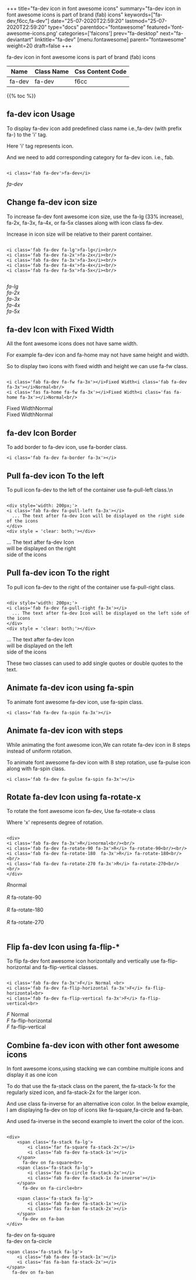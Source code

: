 +++
title="fa-dev icon in font awesome icons"
summary="fa-dev icon in font awesome icons is part of brand (fab) icons"
keywords=["fa-dev,f6cc,fa-dev"]
date="25-07-2020T22:59:20"
lastmod="25-07-2020T22:59:20"
type="docs"
parentdoc="fontawesome"
featured='font-awesome-icons.png'
categories=['faicons']
prev="fa-desktop"
next="fa-deviantart"
linktitle="fa-dev"
[menu.fontawesome]
parent="fontawesome"
weight=20
draft=false
+++


fa-dev icon in font awesome icons is part of brand (fab) icons

<div class='table-responsive'><table class='table'><thead><tr><th>Name</th><th>Class Name</th><th>Css Content Code</th></tr></thead><tbody><tr><td>fa-dev</td><td>fa-dev</td><td>f6cc</td></tr></tbody></table></div>


{{% toc %}}


## fa-dev icon Usage

To display fa-dev icon add predefined class name i.e.,fa-dev (with prefix fa-) to the 'i' tag.

Here 'i' tag represents icon.

And we need to add corresponding category for fa-dev icon. i.e., fab.


```

<i class='fab fa-dev'>fa-dev</i>
```

<i class='fab fa-dev'>fa-dev</i>




## Change fa-dev icon size
To increase fa-dev font awesome icon size, use the fa-lg (33% increase), fa-2x, fa-3x, fa-4x, or fa-5x classes along with icon class fa-dev.

Increase in icon size will be relative to their parent container. 

```

<i class='fab fa-dev fa-lg'>fa-lg</i><br/>
<i class='fab fa-dev fa-2x'>fa-2x</i><br/>
<i class='fab fa-dev fa-3x'>fa-3x</i><br/>
<i class='fab fa-dev fa-4x'>fa-4x</i><br/>
<i class='fab fa-dev fa-5x'>fa-5x</i><br/>
            
```

<i class='fab fa-dev fa-lg'>fa-lg</i><br/>
<i class='fab fa-dev fa-2x'>fa-2x</i><br/>
<i class='fab fa-dev fa-3x'>fa-3x</i><br/>
<i class='fab fa-dev fa-4x'>fa-4x</i><br/>
<i class='fab fa-dev fa-5x'>fa-5x</i><br/>
            



## fa-dev Icon with Fixed Width 

All the font awesome icons does not have same width.

For example fa-dev icon and fa-home may not have same height and width.

So to display two icons with fixed width and height we can use fa-fw class.


```

<i class='fab fa-dev fa-fw fa-3x'></i>Fixed Width<i class='fab fa-dev fa-3x'></i>Normal<br/>
<i class='fas fa-home fa-fw fa-3x'></i>Fixed Width<i class='fas fa-home fa-3x'></i>Normal<br/>
```

<i class='fab fa-dev fa-fw fa-3x'></i>Fixed Width<i class='fab fa-dev fa-3x'></i>Normal<br/>
<i class='fas fa-home fa-fw fa-3x'></i>Fixed Width<i class='fas fa-home fa-3x'></i>Normal<br/>



## fa-dev Icon Border 

To add border to fa-dev icon, use fa-border class.


```
<i class='fab fa-dev fa-border fa-3x'></i>

```
<i class='fab fa-dev fa-border fa-3x'></i>





## Pull fa-dev icon To the left

To pull icon fa-dev to the left of the container use fa-pull-left class.\n

```

<div style='width: 200px;'>
<i class='fab fa-dev fa-pull-left fa-3x'></i>
  ... The text after fa-dev Icon will be displayed on the right side of the icons
</div>
<div style = 'clear: both;'></div>
```

<div style='width: 200px;'>
<i class='fab fa-dev fa-pull-left fa-3x'></i>
  ... The text after fa-dev Icon will be displayed on the right side of the icons
</div>
<div style = 'clear: both;'></div>




## Pull fa-dev icon To the right
To pull icon fa-dev to the right of the container use fa-pull-right class.

```

<div style='width: 200px;'>
<i class='fab fa-dev fa-pull-right fa-3x'></i>
  ... The text after fa-dev Icon will be displayed on the left side of the icons
</div>
<div style = 'clear: both;'></div>
```

<div style='width: 200px;'>
<i class='fab fa-dev fa-pull-right fa-3x'></i>
  ... The text after fa-dev Icon will be displayed on the left side of the icons
</div>
<div style = 'clear: both;'></div>

These two classes can used to add single quotes or double quotes to the text.


## Animate fa-dev icon using fa-spin
To animate font awesome fa-dev icon, use fa-spin class.

```
<i class='fab fa-dev fa-spin fa-3x'></i>
```
<i class='fab fa-dev fa-spin fa-3x'></i>




## Animate fa-dev icon with steps
While animating the font awesome icon,We can rotate fa-dev icon in 8 steps instead of uniform rotation.

To animate font awesome fa-dev icon with 8 step rotation, use fa-pulse icon along with fa-spin class.


```
<i class='fab fa-dev fa-pulse fa-spin fa-3x'></i>

```
<i class='fab fa-dev fa-pulse fa-spin fa-3x'></i>





## Rotate fa-dev Icon using fa-rotate-x
To rotate the font awesome icon fa-dev, Use fa-rotate-x class

Where 'x' represents degree of rotation.


```

<div>
<i class='fab fa-dev fa-3x'>R</i>normal<br/><br/>
<i class='fab fa-dev fa-rotate-90 fa-3x'>R</i> fa-rotate-90<br/><br/> 
<i class='fab fa-dev fa-rotate-180  fa-3x'>R</i> fa-rotate-180<br/><br/> 
<i class='fab fa-dev fa-rotate-270 fa-3x'>R</i> fa-rotate-270<br/><br/>
</div>
```

<div>
<i class='fab fa-dev fa-3x'>R</i>normal<br/><br/>
<i class='fab fa-dev fa-rotate-90 fa-3x'>R</i> fa-rotate-90<br/><br/> 
<i class='fab fa-dev fa-rotate-180  fa-3x'>R</i> fa-rotate-180<br/><br/> 
<i class='fab fa-dev fa-rotate-270 fa-3x'>R</i> fa-rotate-270<br/><br/>
</div>




## Flip fa-dev Icon using fa-flip-*
To flip fa-dev font awesome icon horizontally and vertically use fa-flip-horizontal and fa-flip-vertical classes. 

```

<i class='fab fa-dev fa-3x'>F</i> Normal <br>
<i class='fab fa-dev fa-flip-horizontal fa-3x'>F</i> fa-flip-horizontal<br>
<i class='fab fa-dev fa-flip-vertical fa-3x'>F</i> fa-flip-vertical<br>
```

<i class='fab fa-dev fa-3x'>F</i> Normal <br>
<i class='fab fa-dev fa-flip-horizontal fa-3x'>F</i> fa-flip-horizontal<br>
<i class='fab fa-dev fa-flip-vertical fa-3x'>F</i> fa-flip-vertical<br>




## Combine fa-dev icon with other font awesome icons
In font awesome icons,using stacking we can combine multiple icons and display it as one icon 

To do that use the fa-stack class on the parent, the fa-stack-1x for the regularly sized icon, and fa-stack-2x for the larger icon.

And use class fa-inverse for an alternative icon color. 
In the below example, I am displaying fa-dev on top of icons like fa-square,fa-circle and fa-ban.

And used fa-inverse in the second example to invert the color of the icon.

```

<div>
    <span class='fa-stack fa-lg'>
        <i class='far fa-square fa-stack-2x'></i>
        <i class='fab fa-dev fa-stack-1x'></i>
    </span>
      fa-dev on fa-square<br>
    <span class='fa-stack fa-lg'>
        <i class='fas fa-circle fa-stack-2x'></i>
        <i class='fab fa-dev fa-stack-1x fa-inverse'></i>
    </span>
      fa-dev on fa-circle<br>

    <span class='fa-stack fa-lg'>
        <i class='fab fa-dev fa-stack-1x'></i>
        <i class='fas fa-ban fa-stack-2x'></i>
    </span>
      fa-dev on fa-ban
</div>
```

<div>
    <span class='fa-stack fa-lg'>
        <i class='far fa-square fa-stack-2x'></i>
        <i class='fab fa-dev fa-stack-1x'></i>
    </span>
      fa-dev on fa-square<br>
    <span class='fa-stack fa-lg'>
        <i class='fas fa-circle fa-stack-2x'></i>
        <i class='fab fa-dev fa-stack-1x fa-inverse'></i>
    </span>
      fa-dev on fa-circle<br>

    <span class='fa-stack fa-lg'>
        <i class='fab fa-dev fa-stack-1x'></i>
        <i class='fas fa-ban fa-stack-2x'></i>
    </span>
      fa-dev on fa-ban
</div>






